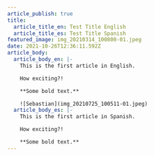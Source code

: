 ```yaml
---
article_publish: true
title:
  article_title_en: Test Title English
  article_title_es: Test Title Spanish
featured_image: img_20210314_100800-01.jpeg
date: 2021-10-26T12:36:11.592Z
article_body:
  article_body_en: |-
    This is the first article in English.

    How exciting?!

    **Some bold text.**

    ![Sebastian](img_20210725_100511-01.jpeg)
  article_body_es: |-
    This is the first article in Spanish.

    How exciting?!

    **Some bold text.**
---
```

